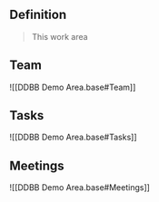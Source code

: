## Definition

> This work area

## Team

![[DDBB Demo Area.base#Team]]

## Tasks
![[DDBB Demo Area.base#Tasks]]

## Meetings
![[DDBB Demo Area.base#Meetings]]